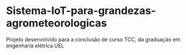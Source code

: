 # Sistema-IoT-para-grandezas-agrometeorologicas
Projeto desenvolvido para a conclusão de curso TCC, da graduação em engenharia elétrica UEL
